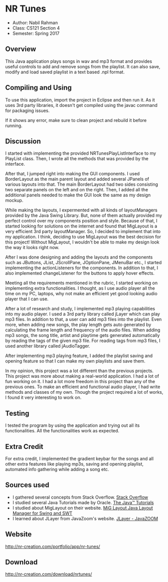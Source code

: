 # NR Tunes

* Author: Nabil Rahman
* Class: CS121 Section 4
* Semester: Spring 2017

## Overview

This Java application plays songs in wav and mp3 format
and provides useful controls to add and remove songs from the
playlist. It can also save, modify and load saved playlist in
a text based .npl format.

## Compiling and Using

To use this application, import the project in Eclipse and then run it.
As it uses 3rd party libraries, it doesn't get compiled using the javac command
for packaging issues.

If it shows any error, make sure to clean project and rebuild it before running.

## Discussion

I started with implementing the provided NRTunesPlayListInterface to my PlayList class.
Then, I wrote all the methods that was provided by the interface.

After that, I jumped right into making the GUI components. I used BorderLayout as the main
parent layout and added several JPanels of various layouts into that. The main
BorderLayout had two sides consisting two separate panels on the left and on the right.
Then, I added all the additional panels needed to make the GUI look the same as my
design mockup.

While making the layouts, I expermented with all kinds of layoutManagers provided
by the Java Swing Library. But, none of them actually provided my perfect control
over my components position and style. Because of that, I started looking for solutions
on the internet and found that MigLayout is a very efficient 3rd party layoutManager.
So, I decided to implement that into my application. I think, deciding to use MigLayout
was the best decision for this project! Without MigLayout, I wouldn't be able to make 
my design look the way it looks right now.

After I was done designing and adding the layouts and the components such as JButtons,
JList, JScrollPane, JOptionPane, JMenuBar etc., I started implementing the actionListeners
for the components. In addition to that, I also implemented changeListener for the buttons
to apply hover effects.

Meeting all the requirements mentioned in the rubric, I started working on implementing extra
functionalities. I thought, as I use audio player all the time on my PC, laptops, why not
make an efficient yet good looking audio player that I can use.

After a lot of research and study, I implemented mp3 playing capabilities into my audio player.
I used a 3rd party library called jLayer which can play mp3 files. In addition to that, a user can
add mp3 files into the playlist. Even more, when adding new songs, the play length gets auto 
generated by calculating the frame length and frequency of the audio files. When adding mp3 songs, 
the song title, artist and playtime gets generated automatically by reading the tags of the given 
mp3 file. For reading tags from mp3 files, I used another library called jAudioTagger.

After implementing mp3 playing feature, I added the playlist saving and opening feature so that
I can make my own playlists and save them. 

In my opinion, this project was a lot different than the previous projects. This project was
more about making a real-world application. I had a lot of fun working on it. I had a lot more
freedom in this project than any of the previous ones. To make an efficient and functional audio
player, I had write methods and classes of my own. Though the project required a lot of works, I 
found it very interesting to work on.

## Testing

I tested the program by using the application and trying out all its functionalities. All
the functionalities work as expected.

## Extra Credit

For extra credit, I implemented the gradient keybar for the songs and all other extra features
like playing mp3s, saving and opening playlist, automated info gathering while adding a song etc. 

## Sources used

- I gathered several concepts from Stack Overflow.
[Stack Overflow](http://www.stackoverflow.com)
- I studied several Java Tutorials made by Oracle.
[The Java™ Tutorials](https://docs.oracle.com/javase/tutorial/)
- I studied about MigLayout on their website.
[MiG Layout Java Layout Manager for Swing and SWT](http://www.miglayout.com/)
- I learned about JLayer from JavaZoom's website.
[JLayer - JavaZOOM](http://www.javazoom.net/javalayer/javalayer.html)

## Website

http://nr-creation.com/portfolio/app/nr-tunes/

## Download

http://nr-creation.com/download/nrtunes/
